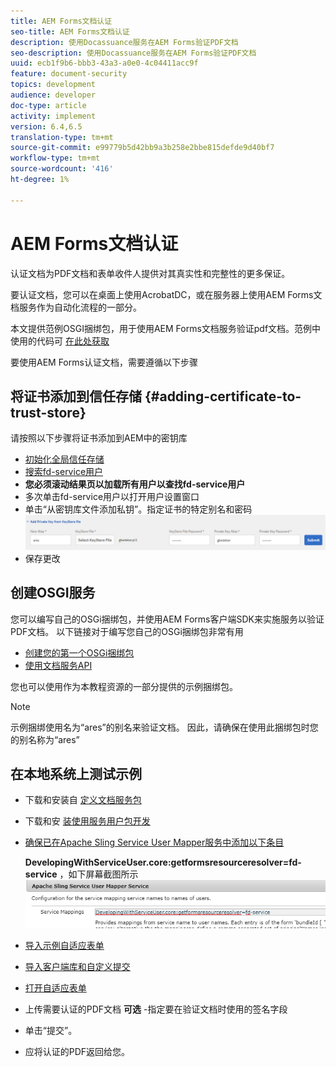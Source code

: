 ```yaml
---
title: AEM Forms文档认证
seo-title: AEM Forms文档认证
description: 使用Docassuance服务在AEM Forms验证PDF文档
seo-description: 使用Docassuance服务在AEM Forms验证PDF文档
uuid: ecb1f9b6-bbb3-43a3-a0e0-4c04411acc9f
feature: document-security
topics: development
audience: developer
doc-type: article
activity: implement
version: 6.4,6.5
translation-type: tm+mt
source-git-commit: e99779b5d42bb9a3b258e2bbe815defde9d40bf7
workflow-type: tm+mt
source-wordcount: '416'
ht-degree: 1%

---
```



# AEM Forms文档认证

认证文档为PDF文档和表单收件人提供对其真实性和完整性的更多保证。

要认证文档，您可以在桌面上使用AcrobatDC，或在服务器上使用AEM Forms文档服务作为自动化流程的一部分。

本文提供范例OSGI捆绑包，用于使用AEM Forms文档服务验证pdf文档。范例中使用的代码可 [在此处获取](https://helpx.adobe.com/experience-manager/6-4/forms/using/aem-document-services-programmatically.html)

要使用AEM Forms认证文档，需要遵循以下步骤

## 将证书添加到信任存储 {#adding-certificate-to-trust-store}

请按照以下步骤将证书添加到AEM中的密钥库

* [初始化全局信任存储](http://localhost:4502/libs/granite/security/content/truststore.html)
* [搜索fd-service用户](http://localhost:4502/security/users.html)
* **您必须滚动结果页以加载所有用户以查找fd-service用户**
* 多次单击fd-service用户以打开用户设置窗口
* 单击“从密钥库文件添加私钥”。指定证书的特定别名和密码
   ![添加证书](assets/adding-certificate-keystore.PNG)
* 保存更改

## 创建OSGI服务

您可以编写自己的OSGi捆绑包，并使用AEM Forms客户端SDK来实施服务以验证PDF文档。 以下链接对于编写您自己的OSGi捆绑包非常有用

* [创建您的第一个OSGi捆绑包](https://helpx.adobe.com/experience-manager/using/maven_arch13.html)
* [使用文档服务API](https://helpx.adobe.com/experience-manager/6-4/forms/using/aem-document-services-programmatically.html)

您也可以使用作为本教程资源的一部分提供的示例捆绑包。
>[!NOTE]
示例捆绑使用名为“ares”的别名来验证文档。 因此，请确保在使用此捆绑包时您的别名称为“ares”

## 在本地系统上测试示例

* 下载和安装自 [定义文档服务包](/help/forms/assets/common-osgi-bundles/AEMFormsDocumentServices.core-1.0-SNAPSHOT.jar)
* 下载和安 [装使用服务用户包开发](/help/forms/assets/common-osgi-bundles/DevelopingWithServiceUser.jar)
* [确保已在Apache Sling Service User Mapper服务中添加以下条目](http://localhost:4502/system/console/configMgr)

   **DevelopingWithServiceUser.core:getformsresourceresolver=fd-service** ，如下屏幕截图所示
   ![用户映射器](assets/user-mapper-service.PNG)
* [导入示例自适应表单](assets/certify-pdf-af.zip)
* [导入客户端库和自定义提交](assets/certify-document-assets.zip)
* [打开自适应表单](http://localhost:4502/content/dam/formsanddocuments/certifypdf/jcr:content?wcmmode=disabled)
* 上传需要认证的PDF文档
   **可选** -指定要在验证文档时使用的签名字段
* 单击“提交”。
* 应将认证的PDF返回给您。


